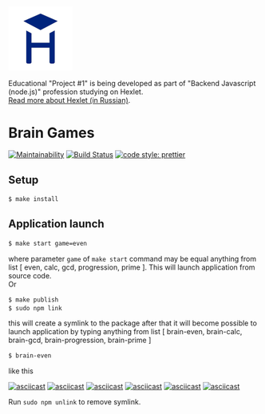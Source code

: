 ##
[![Hexlet Ltd. logo](https://raw.githubusercontent.com/Hexlet/hexletguides.github.io/master/images/hexlet_logo128.png)](https://ru.hexlet.io/pages/about?utm_source=github&utm_medium=link&utm_campaign=nodejs-package)

Educational "Project #1" is being developed as part of "Backend Javascript (node.js)" profession studying on Hexlet.  
[Read more about Hexlet (in Russian)](https://ru.hexlet.io/pages/about?utm_source=github&utm_medium=link&utm_campaign=nodejs-package).
##

# Brain Games

[![Maintainability](https://api.codeclimate.com/v1/badges/6b44d0aebfee4dd31b03/maintainability)](https://codeclimate.com/github/ushachev/backend-project-lvl1/maintainability)
[![Build Status](https://travis-ci.org/ushachev/backend-project-lvl1.svg?branch=master)](https://travis-ci.org/ushachev/backend-project-lvl1)
[![code style: prettier](https://img.shields.io/badge/code_style-prettier-ff69b4.svg?style=flat-square)](https://github.com/prettier/prettier)

## Setup

```sh
$ make install
```

## Application launch

```sh
$ make start game=even
```

where parameter `game` of `make start` command may be equal anything from list [ even, calc, gcd, progression, prime ]. This will launch application from source code.  
Or

```sh
$ make publish
$ sudo npm link
```

this will create a symlink to the package after that it will become possible to launch application by typing anything from list [ brain-even, brain-calc, brain-gcd, brain-progression, brain-prime ]

```sh
$ brain-even
```

like this

[![asciicast](https://asciinema.org/a/j7gQKydY4mx4hTI31JMZPIYpE.svg)](https://asciinema.org/a/j7gQKydY4mx4hTI31JMZPIYpE)
[![asciicast](https://asciinema.org/a/GygvUYsV9gmvlGjKneU5JUezS.svg)](https://asciinema.org/a/GygvUYsV9gmvlGjKneU5JUezS)
[![asciicast](https://asciinema.org/a/t7vYXibwB78rSleKT2AmrgGZV.svg)](https://asciinema.org/a/t7vYXibwB78rSleKT2AmrgGZV)
[![asciicast](https://asciinema.org/a/CGBQfXfzwqYdBMKPoKpQdhWOp.svg)](https://asciinema.org/a/CGBQfXfzwqYdBMKPoKpQdhWOp)
[![asciicast](https://asciinema.org/a/UXUlZ1qkJBQbpD8W1oCZjQGIK.svg)](https://asciinema.org/a/UXUlZ1qkJBQbpD8W1oCZjQGIK)
[![asciicast](https://asciinema.org/a/QaKFFu5cScnt20DWSHHQkBYgx.svg)](https://asciinema.org/a/QaKFFu5cScnt20DWSHHQkBYgx)


Run `sudo npm unlink` to remove symlink.
